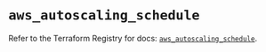 # `aws_autoscaling_schedule`

Refer to the Terraform Registry for docs: [`aws_autoscaling_schedule`](https://registry.terraform.io/providers/hashicorp/aws/5.87.0/docs/resources/autoscaling_schedule).

